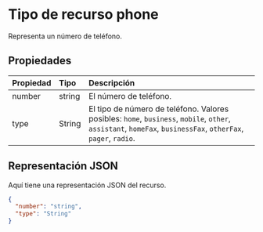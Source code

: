 # <a name="phone-resource-type"></a>Tipo de recurso phone

Representa un número de teléfono.


## <a name="properties"></a>Propiedades
| Propiedad     | Tipo   |Descripción|
|:---------------|:--------|:----------|
|number|string|El número de teléfono.|
|type|String|El tipo de número de teléfono. Valores posibles: `home`, `business`, `mobile`, `other`, `assistant`, `homeFax`, `businessFax`, `otherFax`, `pager`, `radio`.|

## <a name="json-representation"></a>Representación JSON

Aquí tiene una representación JSON del recurso.

<!-- {
  "blockType": "resource",
  "optionalProperties": [

  ],
  "@odata.type": "microsoft.graph.phone"
}-->

```json
{
  "number": "string",
  "type": "String"
}

```

<!-- uuid: 8fcb5dbc-d5aa-4681-8e31-b001d5168d79
2015-10-25 14:57:30 UTC -->
<!-- {
  "type": "#page.annotation",
  "description": "phone resource",
  "keywords": "",
  "section": "documentation",
  "tocPath": ""
}-->